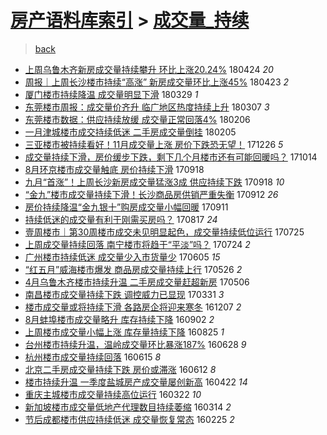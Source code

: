 [房产语料库索引](../../README.md)  > [成交量_持续](成交量_持续.md)
====
> [back](../README.md)

- [上周乌鲁木齐新房成交量持续攀升 环比上涨20.24%](http://jkwz.applinzi.com/ittc/7095510913958544401.html#%E4%B8%8A%E5%91%A8%E4%B9%8C%E9%B2%81%E6%9C%A8%E9%BD%90%E6%96%B0%E6%88%BF%E6%88%90%E4%BA%A4%E9%87%8F%E6%8C%81%E7%BB%AD%E6%94%80%E5%8D%87+%E7%8E%AF%E6%AF%94%E4%B8%8A%E6%B6%A820.24%25) 180424 *20* 
- [周报｜上周长沙楼市持续“高涨” 新房成交量环比上涨45%](http://jkwz.applinzi.com/ittc/7095207574695838731.html#%E5%91%A8%E6%8A%A5%EF%BD%9C%E4%B8%8A%E5%91%A8%E9%95%BF%E6%B2%99%E6%A5%BC%E5%B8%82%E6%8C%81%E7%BB%AD%E2%80%9C%E9%AB%98%E6%B6%A8%E2%80%9D+%E6%96%B0%E6%88%BF%E6%88%90%E4%BA%A4%E9%87%8F%E7%8E%AF%E6%AF%94%E4%B8%8A%E6%B6%A845%25) 180423 *2* 
- [厦门楼市持续降温 成交量明显下滑](http://jkwz.applinzi.com/ittc/7085844149410726922.html#%E5%8E%A6%E9%97%A8%E6%A5%BC%E5%B8%82%E6%8C%81%E7%BB%AD%E9%99%8D%E6%B8%A9+%E6%88%90%E4%BA%A4%E9%87%8F%E6%98%8E%E6%98%BE%E4%B8%8B%E6%BB%91) 180329 *1* 
- [东莞楼市周报：成交量价齐升 临广地区热度持续上升](http://jkwz.applinzi.com/ittc/7077664269066044426.html#%E4%B8%9C%E8%8E%9E%E6%A5%BC%E5%B8%82%E5%91%A8%E6%8A%A5%EF%BC%9A%E6%88%90%E4%BA%A4%E9%87%8F%E4%BB%B7%E9%BD%90%E5%8D%87+%E4%B8%B4%E5%B9%BF%E5%9C%B0%E5%8C%BA%E7%83%AD%E5%BA%A6%E6%8C%81%E7%BB%AD%E4%B8%8A%E5%8D%87) 180307 *3* 
- [东莞楼市数据：供应持续放缓 成交量正常回落4%](http://jkwz.applinzi.com/ittc/7066922124940149770.html#%E4%B8%9C%E8%8E%9E%E6%A5%BC%E5%B8%82%E6%95%B0%E6%8D%AE%EF%BC%9A%E4%BE%9B%E5%BA%94%E6%8C%81%E7%BB%AD%E6%94%BE%E7%BC%93+%E6%88%90%E4%BA%A4%E9%87%8F%E6%AD%A3%E5%B8%B8%E5%9B%9E%E8%90%BD4%25) 180206  
- [一月津城楼市成交持续低迷 二手房成交量倒挂](http://jkwz.applinzi.com/ittc/7066526697719858187.html#%E4%B8%80%E6%9C%88%E6%B4%A5%E5%9F%8E%E6%A5%BC%E5%B8%82%E6%88%90%E4%BA%A4%E6%8C%81%E7%BB%AD%E4%BD%8E%E8%BF%B7+%E4%BA%8C%E6%89%8B%E6%88%BF%E6%88%90%E4%BA%A4%E9%87%8F%E5%80%92%E6%8C%82) 180205  
- [三亚楼市被持续看好！11月成交量上涨 房价下跌恐无望！](http://jkwz.applinzi.com/ittc/7051340982870606864.html#%E4%B8%89%E4%BA%9A%E6%A5%BC%E5%B8%82%E8%A2%AB%E6%8C%81%E7%BB%AD%E7%9C%8B%E5%A5%BD%EF%BC%8111%E6%9C%88%E6%88%90%E4%BA%A4%E9%87%8F%E4%B8%8A%E6%B6%A8+%E6%88%BF%E4%BB%B7%E4%B8%8B%E8%B7%8C%E6%81%90%E6%97%A0%E6%9C%9B%EF%BC%81) 171226 *5* 
- [成交量持续下滑，房价缓步下跌，剩下几个月楼市还有可能回暖吗？](http://jkwz.applinzi.com/ittc/7024337933233030161.html#%E6%88%90%E4%BA%A4%E9%87%8F%E6%8C%81%E7%BB%AD%E4%B8%8B%E6%BB%91%EF%BC%8C%E6%88%BF%E4%BB%B7%E7%BC%93%E6%AD%A5%E4%B8%8B%E8%B7%8C%EF%BC%8C%E5%89%A9%E4%B8%8B%E5%87%A0%E4%B8%AA%E6%9C%88%E6%A5%BC%E5%B8%82%E8%BF%98%E6%9C%89%E5%8F%AF%E8%83%BD%E5%9B%9E%E6%9A%96%E5%90%97%EF%BC%9F) 171014  
- [8月环京楼市成交量触底 房价持续下滑](http://jkwz.applinzi.com/ittc/7014705935392703504.html#8%E6%9C%88%E7%8E%AF%E4%BA%AC%E6%A5%BC%E5%B8%82%E6%88%90%E4%BA%A4%E9%87%8F%E8%A7%A6%E5%BA%95+%E6%88%BF%E4%BB%B7%E6%8C%81%E7%BB%AD%E4%B8%8B%E6%BB%91) 170918  
- [九月“首涨”！上周长沙新房成交量猛涨3成 供应持续下跌](http://jkwz.applinzi.com/ittc/7014696617435989009.html#%E4%B9%9D%E6%9C%88%E2%80%9C%E9%A6%96%E6%B6%A8%E2%80%9D%EF%BC%81%E4%B8%8A%E5%91%A8%E9%95%BF%E6%B2%99%E6%96%B0%E6%88%BF%E6%88%90%E4%BA%A4%E9%87%8F%E7%8C%9B%E6%B6%A83%E6%88%90+%E4%BE%9B%E5%BA%94%E6%8C%81%E7%BB%AD%E4%B8%8B%E8%B7%8C) 170918 *10* 
- [“金九”楼市成交量持续下滑！长沙商品房供销严重失衡](http://jkwz.applinzi.com/ittc/7012456880256058385.html#%E2%80%9C%E9%87%91%E4%B9%9D%E2%80%9D%E6%A5%BC%E5%B8%82%E6%88%90%E4%BA%A4%E9%87%8F%E6%8C%81%E7%BB%AD%E4%B8%8B%E6%BB%91%EF%BC%81%E9%95%BF%E6%B2%99%E5%95%86%E5%93%81%E6%88%BF%E4%BE%9B%E9%94%80%E4%B8%A5%E9%87%8D%E5%A4%B1%E8%A1%A1) 170912 *26* 
- [房价持续降温“金九银十”购房成交量小幅回暖](http://jkwz.applinzi.com/ittc/7012083727621162001.html#%E6%88%BF%E4%BB%B7%E6%8C%81%E7%BB%AD%E9%99%8D%E6%B8%A9%E2%80%9C%E9%87%91%E4%B9%9D%E9%93%B6%E5%8D%81%E2%80%9D%E8%B4%AD%E6%88%BF%E6%88%90%E4%BA%A4%E9%87%8F%E5%B0%8F%E5%B9%85%E5%9B%9E%E6%9A%96) 170911  
- [持续低迷的成交量有利于刚需买房吗？](http://jkwz.applinzi.com/ittc/7002641278855283728.html#%E6%8C%81%E7%BB%AD%E4%BD%8E%E8%BF%B7%E7%9A%84%E6%88%90%E4%BA%A4%E9%87%8F%E6%9C%89%E5%88%A9%E4%BA%8E%E5%88%9A%E9%9C%80%E4%B9%B0%E6%88%BF%E5%90%97%EF%BC%9F) 170817 *24* 
- [壹周楼市｜第30周楼市成交未见明显起色，成交量持续低位运行](http://jkwz.applinzi.com/ittc/6994329115564704785.html#%E5%A3%B9%E5%91%A8%E6%A5%BC%E5%B8%82%EF%BD%9C%E7%AC%AC30%E5%91%A8%E6%A5%BC%E5%B8%82%E6%88%90%E4%BA%A4%E6%9C%AA%E8%A7%81%E6%98%8E%E6%98%BE%E8%B5%B7%E8%89%B2%EF%BC%8C%E6%88%90%E4%BA%A4%E9%87%8F%E6%8C%81%E7%BB%AD%E4%BD%8E%E4%BD%8D%E8%BF%90%E8%A1%8C) 170725  
- [上周成交量持续回落 南宁楼市将趋于“平淡”吗？](http://jkwz.applinzi.com/ittc/6993909887829279761.html#%E4%B8%8A%E5%91%A8%E6%88%90%E4%BA%A4%E9%87%8F%E6%8C%81%E7%BB%AD%E5%9B%9E%E8%90%BD+%E5%8D%97%E5%AE%81%E6%A5%BC%E5%B8%82%E5%B0%86%E8%B6%8B%E4%BA%8E%E2%80%9C%E5%B9%B3%E6%B7%A1%E2%80%9D%E5%90%97%EF%BC%9F) 170724 *2* 
- [广州楼市持续低迷 成交量少入市货量少](http://jkwz.applinzi.com/ittc/6975697250792522756.html#%E5%B9%BF%E5%B7%9E%E6%A5%BC%E5%B8%82%E6%8C%81%E7%BB%AD%E4%BD%8E%E8%BF%B7+%E6%88%90%E4%BA%A4%E9%87%8F%E5%B0%91%E5%85%A5%E5%B8%82%E8%B4%A7%E9%87%8F%E5%B0%91) 170605 *15* 
- [“红五月”威海楼市爆发 商品房成交量持续上行](http://jkwz.applinzi.com/ittc/6972038212154295300.html#%E2%80%9C%E7%BA%A2%E4%BA%94%E6%9C%88%E2%80%9D%E5%A8%81%E6%B5%B7%E6%A5%BC%E5%B8%82%E7%88%86%E5%8F%91+%E5%95%86%E5%93%81%E6%88%BF%E6%88%90%E4%BA%A4%E9%87%8F%E6%8C%81%E7%BB%AD%E4%B8%8A%E8%A1%8C) 170526 *2* 
- [4月乌鲁木齐楼市持续升温 二手房成交量赶超新房](http://jkwz.applinzi.com/ittc/6964336284603515909.html#4%E6%9C%88%E4%B9%8C%E9%B2%81%E6%9C%A8%E9%BD%90%E6%A5%BC%E5%B8%82%E6%8C%81%E7%BB%AD%E5%8D%87%E6%B8%A9+%E4%BA%8C%E6%89%8B%E6%88%BF%E6%88%90%E4%BA%A4%E9%87%8F%E8%B5%B6%E8%B6%85%E6%96%B0%E6%88%BF) 170506  
- [南昌楼市成交量持续下跌 调控威力已显现](http://jkwz.applinzi.com/ittc/6951118382626767877.html#%E5%8D%97%E6%98%8C%E6%A5%BC%E5%B8%82%E6%88%90%E4%BA%A4%E9%87%8F%E6%8C%81%E7%BB%AD%E4%B8%8B%E8%B7%8C+%E8%B0%83%E6%8E%A7%E5%A8%81%E5%8A%9B%E5%B7%B2%E6%98%BE%E7%8E%B0) 170331 *3* 
- [楼市成交量或将持续下滑 各路房企将迎来寒冬](http://jkwz.applinzi.com/ittc/6908942955259102212.html#%E6%A5%BC%E5%B8%82%E6%88%90%E4%BA%A4%E9%87%8F%E6%88%96%E5%B0%86%E6%8C%81%E7%BB%AD%E4%B8%8B%E6%BB%91+%E5%90%84%E8%B7%AF%E6%88%BF%E4%BC%81%E5%B0%86%E8%BF%8E%E6%9D%A5%E5%AF%92%E5%86%AC) 161207 *2* 
- [8月蚌埠楼市成交量略升 库存持续下降](http://jkwz.applinzi.com/ittc/6873211817492481029.html#8%E6%9C%88%E8%9A%8C%E5%9F%A0%E6%A5%BC%E5%B8%82%E6%88%90%E4%BA%A4%E9%87%8F%E7%95%A5%E5%8D%87+%E5%BA%93%E5%AD%98%E6%8C%81%E7%BB%AD%E4%B8%8B%E9%99%8D) 160902 *2* 
- [上周楼市成交量小幅上涨 库存量持续下降](http://jkwz.applinzi.com/ittc/6870213645535020036.html#%E4%B8%8A%E5%91%A8%E6%A5%BC%E5%B8%82%E6%88%90%E4%BA%A4%E9%87%8F%E5%B0%8F%E5%B9%85%E4%B8%8A%E6%B6%A8+%E5%BA%93%E5%AD%98%E9%87%8F%E6%8C%81%E7%BB%AD%E4%B8%8B%E9%99%8D) 160825 *1* 
- [台州楼市持续升温，温岭成交量环比暴涨187%](http://jkwz.applinzi.com/ittc/6848690128733864964.html#%E5%8F%B0%E5%B7%9E%E6%A5%BC%E5%B8%82%E6%8C%81%E7%BB%AD%E5%8D%87%E6%B8%A9%EF%BC%8C%E6%B8%A9%E5%B2%AD%E6%88%90%E4%BA%A4%E9%87%8F%E7%8E%AF%E6%AF%94%E6%9A%B4%E6%B6%A8187%25) 160628 *9* 
- [杭州楼市成交量持续回落](http://jkwz.applinzi.com/ittc/6843855638022849541.html#%E6%9D%AD%E5%B7%9E%E6%A5%BC%E5%B8%82%E6%88%90%E4%BA%A4%E9%87%8F%E6%8C%81%E7%BB%AD%E5%9B%9E%E8%90%BD) 160615 *8* 
- [北京二手房成交量持续下跌 房价或滞涨](http://jkwz.applinzi.com/ittc/6842890959226143748.html#%E5%8C%97%E4%BA%AC%E4%BA%8C%E6%89%8B%E6%88%BF%E6%88%90%E4%BA%A4%E9%87%8F%E6%8C%81%E7%BB%AD%E4%B8%8B%E8%B7%8C+%E6%88%BF%E4%BB%B7%E6%88%96%E6%BB%9E%E6%B6%A8) 160612 *8* 
- [楼市持续升温 一季度盐城房产成交量屡创新高](http://jkwz.applinzi.com/ittc/6823838404345070597.html#%E6%A5%BC%E5%B8%82%E6%8C%81%E7%BB%AD%E5%8D%87%E6%B8%A9+%E4%B8%80%E5%AD%A3%E5%BA%A6%E7%9B%90%E5%9F%8E%E6%88%BF%E4%BA%A7%E6%88%90%E4%BA%A4%E9%87%8F%E5%B1%A1%E5%88%9B%E6%96%B0%E9%AB%98) 160422 *14* 
- [重庆主城楼市成交量持续高位运行](http://jkwz.applinzi.com/ittc/6812346957146096644.html#%E9%87%8D%E5%BA%86%E4%B8%BB%E5%9F%8E%E6%A5%BC%E5%B8%82%E6%88%90%E4%BA%A4%E9%87%8F%E6%8C%81%E7%BB%AD%E9%AB%98%E4%BD%8D%E8%BF%90%E8%A1%8C) 160322 *10* 
- [新加坡楼市成交量低地产代理数目持续萎缩](http://jkwz.applinzi.com/ittc/6809424826733167620.html#%E6%96%B0%E5%8A%A0%E5%9D%A1%E6%A5%BC%E5%B8%82%E6%88%90%E4%BA%A4%E9%87%8F%E4%BD%8E%E5%9C%B0%E4%BA%A7%E4%BB%A3%E7%90%86%E6%95%B0%E7%9B%AE%E6%8C%81%E7%BB%AD%E8%90%8E%E7%BC%A9) 160314 *2* 
- [节后成都楼市供应持续低迷 成交量恢复常态](http://jkwz.applinzi.com/ittc/6802764530044109828.html#%E8%8A%82%E5%90%8E%E6%88%90%E9%83%BD%E6%A5%BC%E5%B8%82%E4%BE%9B%E5%BA%94%E6%8C%81%E7%BB%AD%E4%BD%8E%E8%BF%B7+%E6%88%90%E4%BA%A4%E9%87%8F%E6%81%A2%E5%A4%8D%E5%B8%B8%E6%80%81) 160225 *2* 
